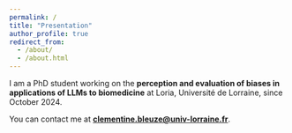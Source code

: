 ```yaml
---
permalink: /
title: "Presentation"
author_profile: true
redirect_from: 
  - /about/
  - /about.html
---
```

I am a PhD student working on the **perception and evaluation of biases in applications of LLMs to biomedicine** at Loria, Université de Lorraine, since October 2024. 


You can contact me at **clementine.bleuze@univ-lorraine.fr**.
